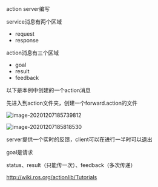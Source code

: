 action server编写

service消息有两个区域

- request
- response

action消息有三个区域

- goal
- result
- feedback

以下是本例中创建的一个action消息

先进入到action文件夹，创建一个forward.action的文件

![image-20201207185739812](/home/zhx/.config/Typora/typora-user-images/image-20201207185739812.png)

![image-20201207185818530](/home/zhx/.config/Typora/typora-user-images/image-20201207185818530.png)



server提供一个实时的反馈，client可以在进行一半时可以退出

goal是请求

status、result（只能传一次）、feedback（多次传递）

http://wiki.ros.org/actionlib/Tutorials























